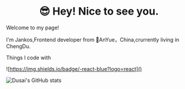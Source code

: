 <h1 align="center">😎 Hey! Nice to see you.</h1> 

Welcome to my page!

I'm Jankos,Frontend developer from 🍋AnYue，China,crurrently living in ChengDu.



Things I code with

![https://img.shields.io/badge/-react-blue?logo=react]()

<!---
liyangIsDSG/liyangIsDSG is a ✨ special ✨ repository because its `README.md` (this file) appears on your GitHub profile.
You can click the Preview link to take a look at your changes.
--->
![Dusai's GitHub stats](https://github-readme-stats.vercel.app/api?username=liyangIsDSG)
